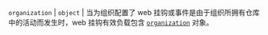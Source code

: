 `organization` | `object` | 当为组织配置了 web 挂钩或事件是由于组织所拥有仓库中的活动而发生时，web 挂钩有效负载包含 [`organization`](/v3/orgs/#get-an-organization) 对象。
